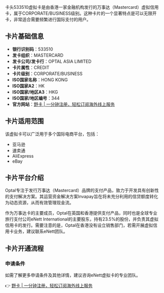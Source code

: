 卡头533510虚拟卡是由香港一家金融机构发行的万事达（Mastercard）虚拟信用卡，属于CORPORATE/BUSINESS级别。这种卡片的一个显著特点是可以无限开卡，非常适合需要频繁进行国际支付的用户。

## 卡片基础信息

- **银行识别码**：533510
- **发卡组织**：MASTERCARD
- **发卡公司/发卡行**：OPTAL ASIA LIMITED
- **卡片属性**：CREDIT
- **卡片级别**：CORPORATE/BUSINESS
- **ISO国家名称**：HONG KONG
- **ISO国家A2**：HK
- **ISO国家/地区A3**：HKG
- **ISO国家/地区编号**：344
- **官方网站**：[野卡 | 一分钟注册，轻松订阅海外线上服务](https://bit.ly/bewildcard)

## 卡片适用范围

该虚拟卡可以广泛用于多个国际电商平台，包括：

- 亚马逊
- 速卖通
- AliExpress
- eBay

## 卡片平台介绍

Optal专注于发行万事达（Mastercard）品牌的支付产品，致力于开发具有创新性的支付解决方案。其运营资金解决方案Invapay旨在将未充分利用的信贷额度转化为动态资源，从而有效管理现金流。

作为万事达卡的主要成员，Optal在英国和香港提供支付产品，同时也是全球专业旅行支付公司eNett International的主要股东，持有23.5%的股份，并负责其虚拟信用卡的发行。需要注意的是，Optal在香港没有设立销售部门，若需开展虚拟信用卡业务，建议联系eNett团队。

## 卡片开通流程

### 申请条件

如需了解更多申请条件及其他详情，建议咨询eNett虚拟卡的专业团队。

👉 [野卡 | 一分钟注册，轻松订阅海外线上服务](https://bit.ly/bewildcard)